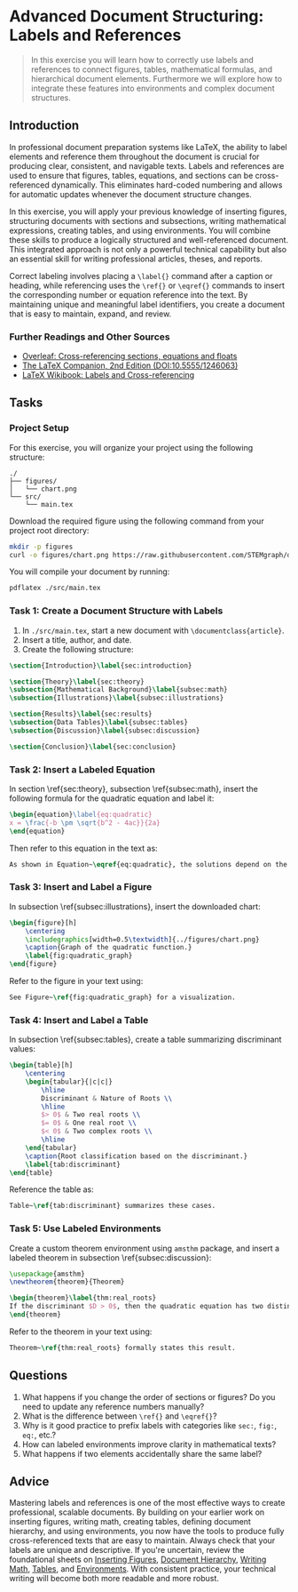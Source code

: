 <!---
{
  "id": "db286852-f2d2-4593-adc1-6682f352cd4f",
  "depends_on": [
    "AND",
    "66726805-4497-4dce-a1ba-ccf930a721f8",
    "11830a64-a50f-461e-8379-ae9511768cc4",
    "2d349b37-ef59-4353-87e2-33896c7d0064",
    "fc36b61a-a948-4971-87b1-dcf98a1c5d80",
    "71450eb9-b69b-45e9-8a43-8bc0fae963d1"
  ],
  "author": "Exercise Sheet Assistant",
  "first_used": "2025-06-04",
  "keywords": ["labels", "references", "LaTeX", "figures", "tables", "environments", "math", "document hierarchy"]
}
--->

# Advanced Document Structuring: Labels and References

> In this exercise you will learn how to correctly use labels and references to connect figures, tables, mathematical formulas, and hierarchical document elements. Furthermore we will explore how to integrate these features into environments and complex document structures.

## Introduction

In professional document preparation systems like LaTeX, the ability to label elements and reference them throughout the document is crucial for producing clear, consistent, and navigable texts. Labels and references are used to ensure that figures, tables, equations, and sections can be cross-referenced dynamically. This eliminates hard-coded numbering and allows for automatic updates whenever the document structure changes.

In this exercise, you will apply your previous knowledge of inserting figures, structuring documents with sections and subsections, writing mathematical expressions, creating tables, and using environments. You will combine these skills to produce a logically structured and well-referenced document. This integrated approach is not only a powerful technical capability but also an essential skill for writing professional articles, theses, and reports.

Correct labeling involves placing a `\label{}` command after a caption or heading, while referencing uses the `\ref{}` or `\eqref{}` commands to insert the corresponding number or equation reference into the text. By maintaining unique and meaningful label identifiers, you create a document that is easy to maintain, expand, and review.

### Further Readings and Other Sources

* [Overleaf: Cross-referencing sections, equations and floats](https://www.overleaf.com/learn/latex/Labels_and_Cross-referencing)
* [The LaTeX Companion, 2nd Edition (DOI:10.5555/1246063)](https://doi.org/10.5555/1246063)
* [LaTeX Wikibook: Labels and Cross-referencing](https://en.wikibooks.org/wiki/LaTeX/Labels_and_Cross-referencing)

## Tasks

### Project Setup

For this exercise, you will organize your project using the following structure:

```
./
├── figures/
│   └── chart.png
└── src/
    └── main.tex
```

Download the required figure using the following command from your project root directory:

```bash
mkdir -p figures
curl -o figures/chart.png https://raw.githubusercontent.com/STEMgraph/db286852-f2d2-4593-adc1-6682f352cd4f/refs/heads/master/assets/chart.png
```

You will compile your document by running:

```bash
pdflatex ./src/main.tex
```

### Task 1: Create a Document Structure with Labels

1. In `./src/main.tex`, start a new document with `\documentclass{article}`.
2. Insert a title, author, and date.
3. Create the following structure:

```latex
\section{Introduction}\label{sec:introduction}

\section{Theory}\label{sec:theory}
\subsection{Mathematical Background}\label{subsec:math}
\subsection{Illustrations}\label{subsec:illustrations}

\section{Results}\label{sec:results}
\subsection{Data Tables}\label{subsec:tables}
\subsection{Discussion}\label{subsec:discussion}

\section{Conclusion}\label{sec:conclusion}
```

### Task 2: Insert a Labeled Equation

In section \ref{sec\:theory}, subsection \ref{subsec\:math}, insert the following formula for the quadratic equation and label it:

```latex
\begin{equation}\label{eq:quadratic}
x = \frac{-b \pm \sqrt{b^2 - 4ac}}{2a}
\end{equation}
```

Then refer to this equation in the text as:

```latex
As shown in Equation~\eqref{eq:quadratic}, the solutions depend on the discriminant.
```

### Task 3: Insert and Label a Figure

In subsection \ref{subsec\:illustrations}, insert the downloaded chart:

```latex
\begin{figure}[h]
    \centering
    \includegraphics[width=0.5\textwidth]{../figures/chart.png}
    \caption{Graph of the quadratic function.}
    \label{fig:quadratic_graph}
\end{figure}
```

Refer to the figure in your text using:

```latex
See Figure~\ref{fig:quadratic_graph} for a visualization.
```

### Task 4: Insert and Label a Table

In subsection \ref{subsec\:tables}, create a table summarizing discriminant values:

```latex
\begin{table}[h]
    \centering
    \begin{tabular}{|c|c|}
        \hline
        Discriminant & Nature of Roots \\
        \hline
        $> 0$ & Two real roots \\
        $= 0$ & One real root \\
        $< 0$ & Two complex roots \\
        \hline
    \end{tabular}
    \caption{Root classification based on the discriminant.}
    \label{tab:discriminant}
\end{table}
```

Reference the table as:

```latex
Table~\ref{tab:discriminant} summarizes these cases.
```

### Task 5: Use Labeled Environments

Create a custom theorem environment using `amsthm` package, and insert a labeled theorem in subsection \ref{subsec\:discussion}:

```latex
\usepackage{amsthm}
\newtheorem{theorem}{Theorem}

\begin{theorem}\label{thm:real_roots}
If the discriminant $D > 0$, then the quadratic equation has two distinct real roots.
\end{theorem}
```

Refer to the theorem in your text using:

```latex
Theorem~\ref{thm:real_roots} formally states this result.
```

## Questions

1. What happens if you change the order of sections or figures? Do you need to update any reference numbers manually?
2. What is the difference between `\ref{}` and `\eqref{}`?
3. Why is it good practice to prefix labels with categories like `sec:`, `fig:`, `eq:`, etc.?
4. How can labeled environments improve clarity in mathematical texts?
5. What happens if two elements accidentally share the same label?

## Advice

Mastering labels and references is one of the most effective ways to create professional, scalable documents. By building on your earlier work on inserting figures, writing math, creating tables, defining document hierarchy, and using environments, you now have the tools to produce fully cross-referenced texts that are easy to maintain. Always check that your labels are unique and descriptive. If you're uncertain, review the foundational sheets on [Inserting Figures](66726805-4497-4dce-a1ba-ccf930a721f8), [Document Hierarchy](11830a64-a50f-461e-8379-ae9511768cc4), [Writing Math](2d349b37-ef59-4353-87e2-33896c7d0064), [Tables](fc36b61a-a948-4971-87b1-dcf98a1c5d80), and [Environments](71450eb9-b69b-45e9-8a43-8bc0fae963d1). With consistent practice, your technical writing will become both more readable and more robust.
